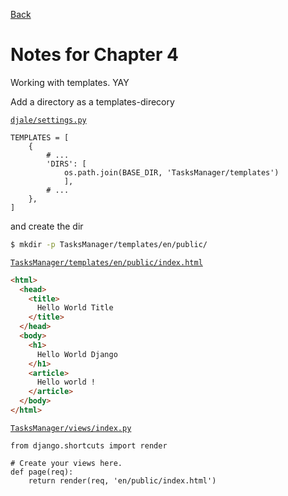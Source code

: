 [Back](README.md)

# Notes for Chapter 4

Working with templates. YAY

Add a directory as a templates-direcory

[`djale/settings.py`](djale/settings.py)
```python3
TEMPLATES = [
    {
        # ...
        'DIRS': [
            os.path.join(BASE_DIR, 'TasksManager/templates')
            ],
        # ...
    },
]
```

and create the dir

```bash
$ mkdir -p TasksManager/templates/en/public/
```

[`TasksManager/templates/en/public/index.html`](TasksManager/templates/en/public/index.html)
```HTML
<html>
  <head>
    <title>
      Hello World Title
    </title>
  </head>
  <body>
    <h1>
      Hello World Django
    </h1>
    <article>
      Hello world !
    </article>
  </body>
</html>
```

[`TasksManager/views/index.py`](TasksManager/views/index.py)
```python3
from django.shortcuts import render

# Create your views here.
def page(req):
    return render(req, 'en/public/index.html')
```
